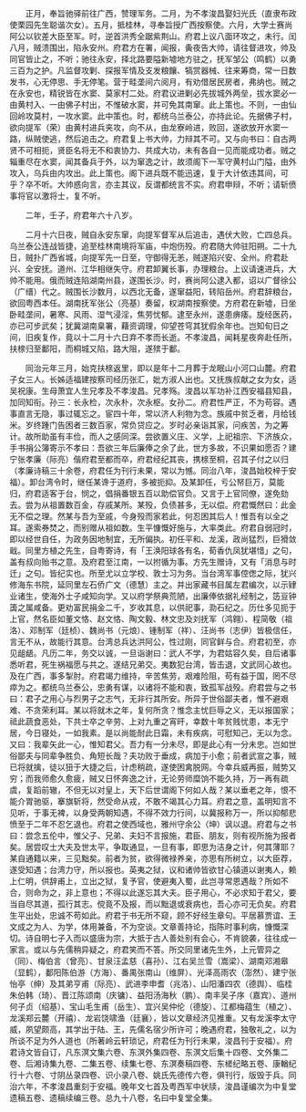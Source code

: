 <!-- { "loadSidebar": true } -->
　　正月，奉旨驰驿前往广西，赞理军务。二月，为不孝浚昌娶妇光氏（直隶布政使栗园先生聪谐次女）。五月，抵桂林，寻奉旨授广西按察使。六月，大学士赛尚阿公以钦差大臣至军。时，逆首洪秀全踞紫荆山。府君上议八面环攻之，未行。闰八月，贼溃围出，陷永安州。府君方在署，闻报，夤夜告大帅，请往督进攻，帅及同官皆止之，不听；驰往永安，择北路要隘新墟地方驻之，抚军邹公（鸣鹤）以勇三百为之护。凡监督攻剿、探报军情及支发粮饟、犒赏器械、往来筹商，常一日数发书，心无停思、手无停笔。营于畦垄间六阅月，有劝借居民房者，弗纳也。贼之在永安也，精锐皆在水窦、莫家村二处。府君议进剿必先拔城外两垒，拔水窦必一由黄村入、一由佛子村出，不惟破水窦，并可免其南窜。此上策也。不则，一由仙回岭攻莫村，一攻水窦。此中策也。时，都统乌兰泰公，亦持此论。先据佛子村，欲向提军（荣）由黄村进兵夹攻，向不从，由龙寮岭进，败回，遂欲放开水窦一路，纵贼使逃，然后追击之。府君复上书大帅，力辩其不可。又与向书曰：自古两贤不可相扼，贤臣名将无不和衷协力、共成大功，未有各自一见而能成功者。贼之辎重尽在水窦，闻其备兵于外，以为窜逸之计，故须阁下一军守黄村山门隘，由外攻入，乌兵由内攻出。此上策也。阁下进兵既不能迅速，复于大计依违其间，可乎？卒不听。大帅惑向言，亦主其议，反谓都统言不实。府君申辩，不听；请斩偾事将官以激将士，复不听。

　　二年，壬子，府君年六十八岁。

　　二月十六日夜，贼自永安东窜，向提军督军从后追击，遇伏大败，亡四总兵。乌兰泰公连战皆捷，追至桂林南境将军庙，中炮伤殁。府君随大帅驻阳朔。二十九日，贼扑广西省城，向提军先一日至，守御得无恙，贼遂陷兴安、全州。府君赴兴、全安抚。道州、江华相继失守。府君卸翼长事，办理粮台。上议请速进兵，大帅不能用。俄而贼连陷湖南州县，遂围长沙。时，赛尚阿公逮入都，诏以广督徐公（广缙）代之。贼围长沙数月，以西北无备，遂窜益阳，转陷岳州。府君辞粮台，欲回粤西本任。湖南抚军张公（亮基）奏留，权湖南按察使。方府君在新墟，日坐卧畦垄间，暑寒、风雨、湿气浸淫，焦劳忧郁。逮至永州，遂患痹痿。旋经医药，亦已可步武矣；犹冀湖南臬署，藉资调理，仰望苍穹其犹假余年也。岂知旬日之间，旧疾复作，竟以十二月十六日弃不孝而长逝。不孝浚昌，闻耗星夜奔赴任所，扶榇归至鄱阳，而桐城又陷，路大阻，遂殡于鄱。

　　同治元年三月，始克扶榇返里，即以是年十二月葬于龙眠山小河口山麓。府君子女三人。长姊适福建按察司经历张汇，妣方淑人出也。又抚族叔献之女为女，适吴祝康。生母萧宜人生兄孝及不孝浚昌。兄孝殇。浚昌以军功补江西安福县知县，加同知衔。孙三：长永检，次永朴，次永枢。女孙二。府君性严正，不为苟容。遇事直言无隐，事过辄忘之。宦四十年，常以济人利物为念。族戚中贫乏者，月给钱米。岁终踵门告困者三数百家，常负贷应之。岁时必亲诣其家，问疾苦，为之筹计。故所助虽有丰俭，而人之感同深。尝欲置义庄、义学，上祀祖宗、下济族众，手书捐公簿寄示不孝曰：吾欲三年后廉俸之余了此，世方多故，不识果如愿否？建宁张孝廉（际亮）偕府君至都而卒，府君经纪其丧，携榇至桐，召其子付之以归（孝廉诗稿三十余卷，府君任为刊行未果，常以为憾。同治八年，浚昌始校梓于安福）。卸台湾令时，继任某谗于道府，多被扼抑。及某卸任，亏公帑巨万，莫能归，府君适客于台，悯之，倡捐番银五百以助偿官负。又言于上官同僚，遂免劾去。尝为从祖置数百金，存戚某所。某殁，负债甚多，无以偿。府君慨然曰：此金无不偿之理。然某与吾为至戚，今身殁而家若此，何忍困其后人！惟吾有以全之耳。遂索券焚之，而别赠从祖如数。生平慷慨好施与，大率类此。府君自弱冠时，即以经世自任，为政务因地制宜，无所偏执。初任平和、龙溪，政尚猛烈，巨猾敛戢。同里方植之先生，自粤寄诗，有「王涣阳球各有名，荀香仇凤犹堪惜」之句，盖有叔向贻书之意。及府君至江南，一以拊循为事。方先生赠诗，又有「消息与时迁」之句。皆纪实也。所至尤以立学校、敦士习为务。当台湾军事倥偬之际，犹兴修海东书院，延同里左石侨广文（德慧）主之。并出家藏书目属左君编次，以示肄业诸生，使海外士子咸知向学。又以府学祭典荒陋，出廉俸依据礼经制之，笾豆钟簴之属咸备。更劝富民捐金二千，岁收其息，以供祀事，泐石纪之。历仕多见扼于上官，然名臣如董文恪、赵文恪、陶文毅、林文忠及刘抚军（鸿翱）、程简敬（祖洛）、邓制军（廷桢）、魏尚书（元烺）、锺制军（祥）、汪尚书（志伊）皆极信任，言无不从，故能行其意。台湾总兵达洪阿公，性过刚，同官鲜与合。府君初至，亦见龃龉。凡历二年，务交以诚，一旦诣谢曰：武人不学，为君姑容久矣，自后诸事悉听君，死生祸福愿与共之。遂结兄弟交。夷数犯台湾，皆击退，文武同心故也。及在广西，事多掣肘。府君竭力维持，辛苦焦劳，艰难险阻，苟有益于国，罔不尽瘁为之。都统乌兰泰公，忠勇有谋，以诸将不能和衷，致孤军战殁。府君尝与之书曰：君子之用心与烈男子之志气，无非行其所安。所异于世俗鄙夫者，惟不避艰难、不贪荣利耳。某以将就木之年，复何所贪？惟念主忧巨辱之义，无以报国家；祗此蔬食恶处，下共士卒之辛劳、上对九重之宵旰，幸数十年贫贱忧患，本无宁居，今日寝处，一如我素。是以尚能耐此日霜，未有疾病，可慰知己，无以为念。又曰：我辈矢此一心，惟知君父。吾力有一分未尽，即是此心有一分未忠。岂如世俗鄙夫与同辈争胜负、角短长哉？夫功败于垂成，病加于小愈；前者武宣之事，贼已将就擒，徒以狃于大捷之后，计虑稍疏，遂使困禽脱网。今幸兵威再振，贼势又穷；而我师愈久愈疲，贼又日怀奔逸之计，无论劳师糜饷不能久持，万一再有疏虞，复蹈前辙，不但无以对皇上，天下后世谓阁下何如人哉？某以垂老之年，恨不能介胃驰驱，搴旗斩将，然受命从戎，不敢不竭其心力耳。府君之意，盖明知言不见听，于事无裨，以身受两朝知遇，不得不效力行间，以冀报称万一，所以抑郁悲愤至于二年不忍乞退也。府君之使西域也，雅州守余公（坤）讽以退。府君与之书曰：尝念五伦中，惟父子、兄弟、夫妇不言报施，君臣、朋友，则有视所施为报者矣。居尝叹士大夫及世太平，争取通显，一旦有事，即思为洁身之计，何其薄耶？某自通籍以来，三见黜矣。前者为贫，欲得微禄养亲，亦思有所树立，以大臣荐，遂受知遇；台湾力守，所以报也。英夷之狱，议和诸帅皆欲甘心镇道以谢夷人，赖上仁明，供辞甫上，立出之狱，复予官，使避夷入蜀，此岂寻常恩遇哉？所如不合，则命为之，非上意也；不得以此遂忘其大夫。臣子用心，不必求知于君父，要当自尽其道，孤行其志。傥竟不及报，而以黜退或衰病也，吾心亦可无负矣。府君生平出处，忠诚不苟如此。府君于书无所不窥，顾不好经生章句。平居慕贾谊、王文成之为人、为学，体用兼备，不为空谈。文章善持论，指陈时事利病，慷慨深切。诗自明七子入而以盛唐为宗，大抵于古人善处别有会心，不肯貌袭，往往成一家言。或以与先儒稍异疑之，府君笑而不答。所交同里诸先生外，上元管异之（同）、梅伯言（曾亮）、甘泉汪孟慈（喜孙）、江右吴兰雪（嵩梁）、湖南邓湘皋（显鹤），鄱阳陈伯游（方海）、番禺张南山（维屏）、光泽高雨农（澎然）、建宁张怡亭（绅）及其弟亨甫（际亮）、武进李申耆（兆洛）、山阳潘四农（德舆）、临桂朱伯韩（琦）、晋江陈颂南（庆镛）、益阳汤海秋（鹏）、南丰吴子序（嘉宾）、道州何子贞（绍基）、宝山毛生甫（岳生）、宜兴吴仲伦（德旋）、江都梅蕴生（植之）、龙溪郑云麓（开禧）、龙岩饶啸渔（廷襄），皆以文章经济见推重。又有龙溪李太守威，夙望颇高，其学出于陆、王，先儒名宿少所许可；晚遇府君，独敬礼之，以为所谈不足为外人道也（所著岭云轩琐记，府君任为刊行未果，浚昌刊于安福）。府君诗文皆自订，凡东溟文集六卷、东溟外集四卷、东溟文后集十四卷、文外集二卷、后湘诗集九卷、二集五卷、续集七卷、东溟奏稿四卷、东槎纪略五卷、康輶纪行十六卷、寸阴丛录四卷、识小录八卷、姚氏先德传六卷，俱刊行，版毁于兵。同治六年，不孝浚昌重刻于安福。晚年文七首及粤西军中状牍，浚昌谨编次为中复堂遗稿五卷、遗稿续编三卷。总九十八卷，名曰中复堂全集。  
　
